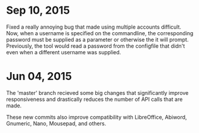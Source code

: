 Sep 10, 2015
============

Fixed a really annoying bug that made using multiple accounts difficult.
Now, when a username is specified on the commandline, the corresponding
password must be supplied as a parameter or otherwise the it will prompt.
Previously, the tool would read a password from the configfile that didn't
even when a different username was supplied.

Jun 04, 2015
============

The 'master' branch recieved some big changes that significantly improve
responsiveness and drastically reduces the number of API calls that
are made.

These new commits also improve compatibility with LibreOffice, Abiword,
Gnumeric, Nano, Mousepad, and others.
